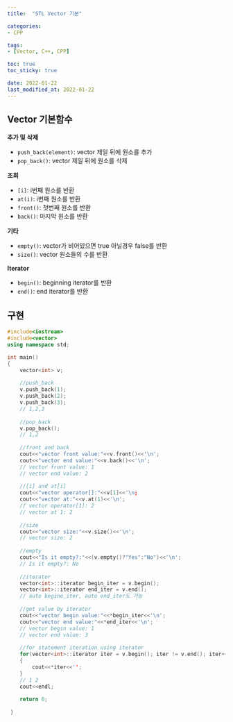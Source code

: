 ```yaml
---
title:  "STL Vector 기본"

categories:
- CPP

tags:
- [Vector, C++, CPP]

toc: true
toc_sticky: true

date: 2022-01-22
last_modified_at: 2022-01-22
---
```


Vector 기본함수  
---

**추가 및 삭제**  
- `push_back(element)`: vector 제일 뒤에 원소를 추가  
- `pop_back()`: vector 제일 뒤에 원소를 삭제  
  
**조회**  
- `[i]`: i번째 원소를 반환
- `at(i)`: i번째 원소를 반환
- `front()`: 첫번째 원소를 반환
- `back()`: 마지막 원소를 반환  
  
**기타**  
- `empty()`: vector가 비어있으면 true 아닐경우 false를 반환  
- `size()`: vector 원소들의 수를 반환  

**Iterator**
- `begin()`: beginning iterator를 반환
- `end()`: end iterator를 반환
  
구현  
---
~~~c++
#include<iostream>
#include<vector>
using namespace std;

int main()
{
    vector<int> v;
    
    //push_back
    v.push_back(1);
    v.push_back(2);
    v.push_back(3);
    // 1,2,3
    
    //pop_back
    v.pop_back();
    // 1,2
    
    //front and back
    cout<<"vector front value:"<<v.front()<<'\n';
    cout<<"vector end value:"<<v.back()<<'\n';
    // vector front value: 1
    // vector end value: 2
    
    //[i] and at[i]
    cout<<"vector operator[]:"<<v[1]<<'\n;
    cout<<"vector at:"<<v.at(1)<<'\n';
    // vector operator[1]: 2
    // vector at 1: 2
    
    //size
    cout<<"vector size:"<<v.size()<<'\n';
    // vector size: 2
    
    //empty
    cout<<"Is it empty?:"<<(v.empty()?"Yes":"No")<<'\n';
    // Is it empty?: No
    
    //iterator
    vector<int>::iterator begin_iter = v.begin();
    vector<int>::iterator end_iter = v.end();
    // auto begine_iter, auto end_iter도 가능
    
    //get value by iterator
    cout<<"vector begin value:"<<*begin_iter<<'\n';
    cout<<"vector end value:"<<*end_iter<<'\n';
    // vector begin value: 1
    // vector end value: 3
    
    //for statement iteration using iterator
    for(vector<int>::iterator iter = v.begin(); iter != v.end(); iter++)
    {
        cout<<*iter<<'';
    }
    // 1 2
    cout<<endl;
    
    return 0;
    
 }
~~~

